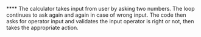 **** The calculator takes input from user by asking two numbers. The loop continues to ask again and again in case of wrong input. The code then asks for operator input and validates the input operator is right or not, then takes the appropriate action.
